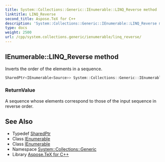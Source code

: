 ```yaml
---
title: System::Collections::Generic::IEnumerable::LINQ_Reverse method
linktitle: LINQ_Reverse
second_title: Aspose.TeX for C++
description: 'System::Collections::Generic::IEnumerable::LINQ_Reverse method. Inverts the order of the elements in a sequence in C++.'
type: docs
weight: 2500
url: /cpp/system.collections.generic/ienumerable/linq_reverse/
---
```

## IEnumerable::LINQ_Reverse method


Inverts the order of the elements in a sequence.

```cpp
SharedPtr<IEnumerable<Source>> System::Collections::Generic::IEnumerable<Source>::LINQ_Reverse()
```


### ReturnValue

A sequence whose elements correspond to those of the input sequence in reverse order.

## See Also

* Typedef [SharedPtr](../../../system/sharedptr/)
* Class [IEnumerable](../)
* Class [IEnumerable](../)
* Namespace [System::Collections::Generic](../../)
* Library [Aspose.TeX for C++](../../../)
